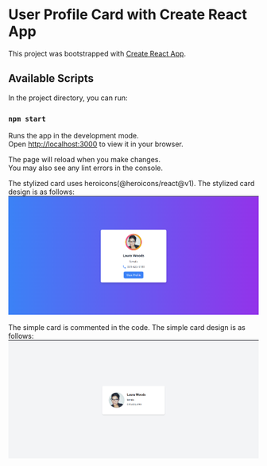 # User Profile Card with Create React App

This project was bootstrapped with [Create React App](https://github.com/facebook/create-react-app).

## Available Scripts

In the project directory, you can run:

### `npm start`

Runs the app in the development mode.\
Open [http://localhost:3000](http://localhost:3000) to view it in your browser.

The page will reload when you make changes.\
You may also see any lint errors in the console.

The stylized card uses heroicons(@heroicons/react@v1). The stylized card design is as follows:
![image alt](https://github.com/amlanpati/user-profile-card/blob/master/stylized_card.png?raw=true)

The simple card is commented in the code. The simple card design is as follows:
![image alt](https://github.com/amlanpati/user-profile-card/blob/master/simple_card.png?raw=true)
